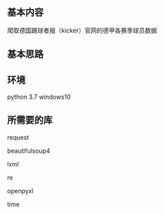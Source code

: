 ## 基本内容

爬取德国踢球者报（kicker）官网的德甲各赛季球员数据

## 基本思路

## 环境
python 3.7  windows10

## 所需要的库
request

beautifulsoup4

lxml

re

openpyxl

time

